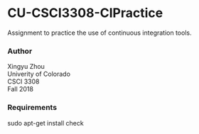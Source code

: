 CU-CSCI3308-CIPractice
======================

Assignment to practice the use of continuous integration tools.

### Author
Xingyu Zhou  
Univerity of Colorado  
CSCI 3308  
Fall 2018

### Requirements
sudo apt-get install check
